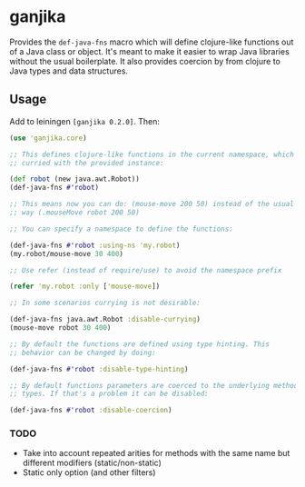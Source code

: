# ganjika

Provides the `def-java-fns` macro which will define clojure-like
functions out of a Java class or object. It's meant to make it easier to
wrap Java libraries without the usual boilerplate. It also provides
coercion by from clojure to Java types and data structures.

## Usage

Add to leiningen `[ganjika 0.2.0]`. Then:

```clojure
(use 'ganjika.core)

;; This defines clojure-like functions in the current namespace, which are
;; curried with the provided instance:

(def robot (new java.awt.Robot))
(def-java-fns #'robot)

;; This means now you can do: (mouse-move 200 50) instead of the usual
;; way (.mouseMove robot 200 50)

;; You can specify a namespace to define the functions:

(def-java-fns #'robot :using-ns 'my.robot)
(my.robot/mouse-move 30 400)

;; Use refer (instead of require/use) to avoid the namespace prefix

(refer 'my.robot :only ['mouse-move])

;; In some scenarios currying is not desirable:

(def-java-fns java.awt.Robot :disable-currying)
(mouse-move robot 30 400)

;; By default the functions are defined using type hinting. This
;; behavior can be changed by doing:

(def-java-fns #'robot :disable-type-hinting)

;; By default functions parameters are coerced to the underlying method
;; types. If that's a problem it can be disabled:

(def-java-fns #'robot :disable-coercion)
```

### TODO

- Take into account repeated arities for methods with the same name but
  different modifiers (static/non-static)
- Static only option (and other filters)
